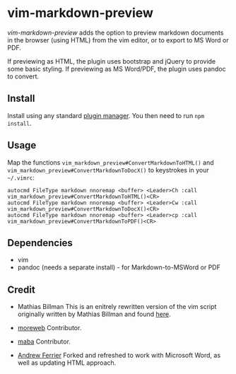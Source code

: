 # vim-markdown-preview

_vim-markdown-preview_ adds the option to preview markdown documents in the
browser (using HTML) from the vim editor, or to export to MS Word or PDF.

If previewing as HTML, the plugin uses bootstrap and jQuery to provide some
basic styling. If previewing as MS Word/PDF, the plugin uses pandoc to convert.

## Install

Install using any standard [plugin
manager](http://vi.stackexchange.com/questions/388/what-is-the-difference-between-the-vim-package-managers).
You then need to run `npm install`.

## Usage

Map the functions `vim_markdown_preview#ConvertMarkdownToHTML()` and
`vim_markdown_preview#ConvertMarkdownToDocX()` to keystrokes in your `~/.vimrc`:

    autocmd FileType markdown nnoremap <buffer> <Leader>Ch :call vim_markdown_preview#ConvertMarkdownToHTML()<CR>
    autocmd FileType markdown nnoremap <buffer> <Leader>Cw :call vim_markdown_preview#ConvertMarkdownToDocX()<CR>
    autocmd FileType markdown nnoremap <buffer> <Leader>cp :call vim_markdown_preview#ConvertMarkdownToPDF()<CR>

## Dependencies

* vim
* pandoc (needs a separate install) - for Markdown-to-MSWord or PDF

## Credit

* Mathias Billman
  This is an enitrely rewritten version of the vim script originally written by
  Mathias Billman and found
  [here](http://mathias-biilmann.net/2009/1/markdown-preview-in-vim).

* [moreweb](http://github.com/moreweb)
  Contributor.

* [maba](http://github.com/maba)
  Contributor.

* [Andrew Ferrier](http://github.com/andrewferrier)
  Forked and refreshed to work with Microsoft Word, as well as updating HTML
  approach.
